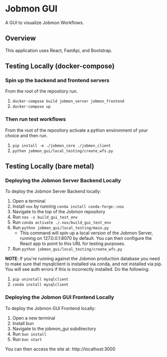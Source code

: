 # Jobmon GUI

A GUI to visualize Jobmon Workflows.

## Overview

This application uses React, FastApi, and Bootstrap.

## Testing Locally (docker-compose)

### Spin up the backend and frontend servers

From the root of the repository run.

1. `docker-compose build jobmon_server jobmon_frontend`
2. `docker-compose up`

### Then run test workflows

From the root of the repository activate a python environment of your choice and then run.

1. `pip install -e ./jobmon_core ./jobmon_client`
2. `python jobmon_gui/local_testing/create_wfs.py`

## Testing Locally (bare metal)

### Deploying the Jobmon Server Backend Locally

To deploy the Jobmon Server Backend locally:

1. Open a terminal
2. Install `nox` by running `conda install conda-forge::nox`
3. Navigate to the top of the Jobmon repository
4. Run `nox -s build_gui_test_env`
5. Run `conda activate ./.nox/build_gui_test_env`
6. Run `python jobmon_gui/local_testing/main.py`
    - This command will spin up a local version of the Jobmon Server, running on 127.0.0.1:8070 by default. You can then configure the React app to point to this URL for testing purposes.
7. Run `python jobmon_gui/local_testing/create_wfs.py`

**NOTE**: If you're running against the Jobmon production database you need to make sure that mysqlclient is installed 
via conda, and not installed via pip. You will see auth errors if this is incorrectly installed. Do the following:

1. `pip uninstall mysqlclient`
2. `conda install mysqlclient`

### Deploying the Jobmon GUI Frontend Locally

To deploy the Jobmon GUI Frontend locally:

1. Open a new terminal
2. Install bun
3. Navigate to the jobmon_gui subdirectory
4. Run `bun install`
5. Run `bun start`

You can then access the site at: http://localhost:3000
